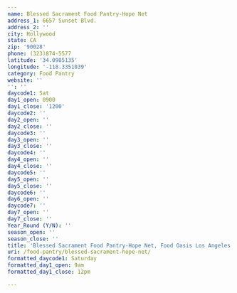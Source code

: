 ```yaml
---
name: Blessed Sacrament Food Pantry-Hope Net
address_1: 6657 Sunset Blvd.
address_2: ''
city: Hollywood
state: CA
zip: '90028'
phone: (323)874-5577
latitude: '34.0985135'
longitude: '-118.3351039'
category: Food Pantry
website: ''
'': ''
daycode1: Sat
day1_open: 0900
day1_close: '1200'
daycode2: ''
day2_open: ''
day2_close: ''
daycode3: ''
day3_open: ''
day3_close: ''
daycode4: ''
day4_open: ''
day4_close: ''
daycode5: ''
day5_open: ''
day5_close: ''
daycode6: ''
day6_open: ''
daycode7: ''
day7_open: ''
day7_close: ''
Year_Round (Y/N): ''
season_open: ''
season_close: ''
title: 'Blessed Sacrament Food Pantry-Hope Net, Food Oasis Los Angeles'
uri: /food-pantry/blessed-sacrament-hope-net/
formatted_daycode1: Saturday
formatted_day1_open: 9am
formatted_day1_close: 12pm

---
```

